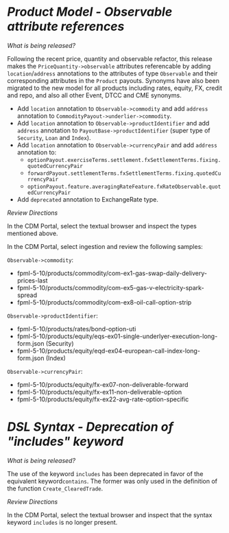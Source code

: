 # *Product Model - Observable attribute references*

_What is being released?_

Following the recent price, quantity and observable refactor, this release makes the `PriceQuantity->observable` attributes referencable by adding `location`/`address` annotations to the attributes of type `Observable` and their corresponding attributes in the `Product` payouts.  Synonyms have also been migrated to the new model for all products including rates, equity, FX, credit and repo, and also all other Event, DTCC and CME synonyms.

- Add `location` annotation to `Observable->commodity` and add `address` annotation to `CommodityPayout->underlier->commodity`.
- Add `location` annotation to `Observable->productIdentifier` and add `address` annotation to `PayoutBase->productIdentifier` (super type of `Security`, `Loan` and `Index`).
- Add `location` annotation to `Observable->currencyPair` and add `address` annotation to:
  - `optionPayout.exerciseTerms.settlement.fxSettlementTerms.fixing.quotedCurrencyPair`
  - `forwardPayout.settlementTerms.fxSettlementTerms.fixing.quotedCurrencyPair`
  - `optionPayout.feature.averagingRateFeature.fxRateObservable.quotedCurrencyPair`
- Add `deprecated` annotation to ExchangeRate type.

_Review Directions_

In the CDM Portal, select the textual browser and inspect the types mentioned above.

In the CDM Portal, select ingestion and review the following samples:

`Observable->commodity`:
- fpml-5-10/products/commodity/com-ex1-gas-swap-daily-delivery-prices-last
- fpml-5-10/products/commodity/com-ex5-gas-v-electricity-spark-spread
- fpml-5-10/products/commodity/com-ex8-oil-call-option-strip

`Observable->productIdentifier`:
- fpml-5-10/products/rates/bond-option-uti
- fpml-5-10/products/equity/eqs-ex01-single-underlyer-execution-long-form.json (Security)
- fpml-5-10/products/equity/eqd-ex04-european-call-index-long-form.json (Index)

`Observable->currencyPair`:
- fpml-5-10/products/equity/fx-ex07-non-deliverable-forward
- fpml-5-10/products/equity/fx-ex11-non-deliverable-option
- fpml-5-10/products/equity/fx-ex22-avg-rate-option-specific


# *DSL Syntax - Deprecation of "includes" keyword*

_What is being released?_

The use of the keyword `includes` has been deprecated in favor of the equivalent keyword`contains`. The former was only used in the definition of the function `Create_ClearedTrade`.

_Review Directions_

In the CDM Portal, select the textual browser and inspect that the syntax keyword `includes` is no longer present.
